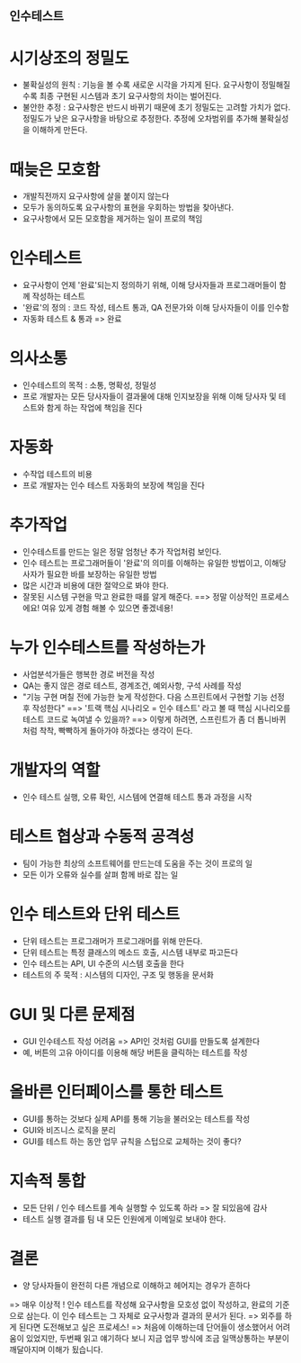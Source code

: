 
## 인수테스트

# 시기상조의 정밀도
- 불확실성의 원칙 : 기능을 볼 수록 새로운 시각을 가지게 된다. 요구사항이 정밀해질수록 최종 구현된 시스템과 초기 요구사항의 차이는 벌어진다.
- 불안한 추정 : 요구사항은 반드시 바뀌기 때문에 초기 정밀도는 고려할 가치가 없다. 정밀도가 낮은 요구사항을 바탕으로 추정한다. 추정에 오차범위를 추가해 불확실성을 이해하게 만든다.

# 때늦은 모호함
- 개발직전까지 요구사항에 살을 붙이지 않는다
- 모두가 동의하도록 요구사항의 표현을 우회하는 방법을 찾아낸다.
- 요구사항에서 모든 모호함을 제거하는 일이 프로의 책임

# 인수테스트
- 요구사항이 언제 '완료'되는지 정의하기 위해, 이해 당사자들과 프로그래머들이 함께 작성하는 테스트
- '완료'의 정의 : 코드 작성, 테스트 통과, QA 전문가와 이해 당사자들이 이를 인수함
- 자동화 테스트 & 통과 => 완료

# 의사소통
- 인수테스트의 목적 : 소통, 명확성, 정밀성
- 프로 개발자는 모든 당사자들이 결과물에 대해 인지보장을 위해 이해 당사자 및 테스트와 함게 하는 작업에 책임을 진다

# 자동화
- 수작업 테스트의 비용
- 프로 개발자는 인수 테스트 자동화의 보장에 책임을 진다

# 추가작업
- 인수테스트를 만드는 일은 정말 엄청난 추가 작업처럼 보인다.
- 인수 테스트는 프로그래머들이 '완료'의 의미를 이해하는 유일한 방법이고, 이해당사자가 필요한 바를 보장하는 유일한 방법
- 많은 시간과 비용에 대한 절약으로 봐야 한다.
- 잘못된 시스템 구현을 막고 완료한 때를 알게 해준다.
==> 정말 이상적인 프로세스에요! 여유 있게 경험 해볼 수 있으면 좋겠네용!

# 누가 인수테스트를 작성하는가
- 사업분석가들은 행복한 경로 버전을 작성
- QA는 좋지 않은 경로 테스트, 경계조건, 예외사항, 구석 사례를 작성
- "기능 구현 며칠 전에 가능한 늦게 작성한다. 다음 스프린트에서 구현할 기능 선정 후 작성한다"
==> '트랙 핵심 시나리오 = 인수 테스트' 라고 볼 때 핵심 시나리오를 테스트 코드로 녹여낼 수 있을까?
==> 이렇게 하려면, 스프린트가 좀 더 톱니바퀴처럼 착착, 빡빡하게 돌아가야 하겠다는 생각이 든다.

# 개발자의 역할
- 인수 테스트 실행, 오류 확인, 시스템에 연결해 테스트 통과 과정을 시작

# 테스트 협상과 수동적 공격성
- 팀이 가능한 최상의 소프트웨어를 만드는데 도움을 주는 것이 프로의 일
- 모든 이가 오류와 실수를 살펴 함께 바로 잡는 일

# 인수 테스트와 단위 테스트
- 단위 테스트는 프로그래머가 프로그래머를 위해 만든다.
- 단위 테스트는 특정 클래스의 메소드 호출, 시스템 내부로 파고든다
- 인수 테스트는 API, UI 수준의 시스템 호출을 한다
- 테스트의 주 묵적 : 시스템의 디자인, 구조 및 행동을 문서화

# GUI 및 다른 문제점
- GUI 인수테스트 작성 어려움 => API인 것처럼 GUI를 만들도록 설계한다
- 예, 버튼의 고유 아이디를 이용해 해당 버튼을 클릭하는 테스트를 작성

# 올바른 인터페이스를 통한 테스트
- GUI를 통하는 것보다 실제 API를 통해 기능을 불러오는 테스트를 작성
- GUI와 비즈니스 로직을 분리
- GUI를 테스트 하는 동안 업무 규칙을 스텁으로 교체하는 것이 좋다?

# 지속적 통합
- 모든 단위 / 인수 테스트를 계속 실행할 수 있도록 하라 => 잘 되있음에 감사
- 테스트 실행 결과를 팀 내 모든 인원에게 이메일로 보내야 한다.

# 결론
- 양 당사자들이 완전히 다른 개념으로 이해하고 헤어지는 경우가 흔하다

=> 매우 이상적 ! 인수 테스트를 작성해 요구사항을 모호성 없이 작성하고, 완료의 기준으로 삼는다. 이 인수 테스트는 그 자체로 요구사항과 결과의 문서가 된다.
=> 외주를 하게 된다면 도전해보고 싶은 프로세스!
=> 처음에 이해하는데 단어들이 생소했어서 어려움이 있었지만, 두번째 읽고 얘기하다 보니 지금 업무 방식에 조금 일맥상통하는 부분이 깨달아지며 이해가 됬습니다.